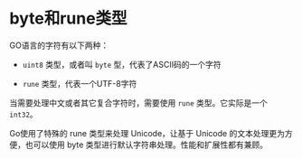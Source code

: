 # byte和rune类型

GO语言的字符有以下两种：

+ `uint8` 类型，或者叫 `byte` 型，代表了ASCII码的一个字符

+ `rune` 类型，代表一个UTF-8字符

当需要处理中文或者其它复合字符时，需要使用 `rune` 类型。它实际是一个 `int32`。

Go使用了特殊的 rune 类型来处理 Unicode，让基于 Unicode 的文本处理更为方便，也可以使用 byte 类型进行默认字符串处理。性能和扩展性都有兼顾。
